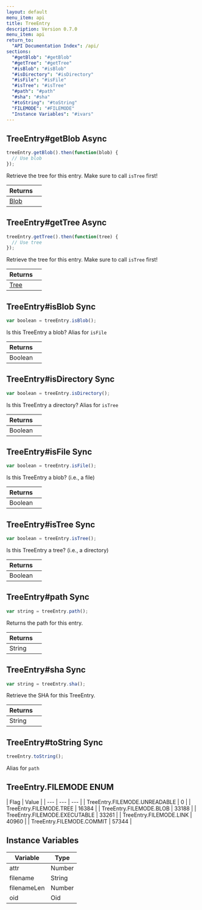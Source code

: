 ```yaml
---
layout: default
menu_item: api
title: TreeEntry
description: Version 0.7.0
menu_item: api
return_to:
  "API Documentation Index": /api/
sections:
  "#getBlob": "#getBlob"
  "#getTree": "#getTree"
  "#isBlob": "#isBlob"
  "#isDirectory": "#isDirectory"
  "#isFile": "#isFile"
  "#isTree": "#isTree"
  "#path": "#path"
  "#sha": "#sha"
  "#toString": "#toString"
  "FILEMODE": "#FILEMODE"
  "Instance Variables": "#ivars"
---
```


## <a name="getBlob"></a><span>TreeEntry#</span>getBlob <span class="tags"><span class="async">Async</span></span>

```js
treeEntry.getBlob().then(function(blob) {
  // Use blob
});
```

Retrieve the tree for this entry. Make sure to call `isTree` first!

| Returns |  |
| --- | --- |
| [Blob](/api/blob/) |  |

## <a name="getTree"></a><span>TreeEntry#</span>getTree <span class="tags"><span class="async">Async</span></span>

```js
treeEntry.getTree().then(function(tree) {
  // Use tree
});
```

Retrieve the tree for this entry. Make sure to call `isTree` first!

| Returns |  |
| --- | --- |
| [Tree](/api/tree/) |  |

## <a name="isBlob"></a><span>TreeEntry#</span>isBlob <span class="tags"><span class="sync">Sync</span></span>

```js
var boolean = treeEntry.isBlob();
```

Is this TreeEntry a blob? Alias for `isFile`

| Returns |  |
| --- | --- |
| Boolean |  |

## <a name="isDirectory"></a><span>TreeEntry#</span>isDirectory <span class="tags"><span class="sync">Sync</span></span>

```js
var boolean = treeEntry.isDirectory();
```

Is this TreeEntry a directory? Alias for `isTree`

| Returns |  |
| --- | --- |
| Boolean |  |

## <a name="isFile"></a><span>TreeEntry#</span>isFile <span class="tags"><span class="sync">Sync</span></span>

```js
var boolean = treeEntry.isFile();
```

Is this TreeEntry a blob? (i.e., a file)

| Returns |  |
| --- | --- |
| Boolean |  |

## <a name="isTree"></a><span>TreeEntry#</span>isTree <span class="tags"><span class="sync">Sync</span></span>

```js
var boolean = treeEntry.isTree();
```

Is this TreeEntry a tree? (i.e., a directory)

| Returns |  |
| --- | --- |
| Boolean |  |

## <a name="path"></a><span>TreeEntry#</span>path <span class="tags"><span class="sync">Sync</span></span>

```js
var string = treeEntry.path();
```

Returns the path for this entry.

| Returns |  |
| --- | --- |
| String |  |

## <a name="sha"></a><span>TreeEntry#</span>sha <span class="tags"><span class="sync">Sync</span></span>

```js
var string = treeEntry.sha();
```

Retrieve the SHA for this TreeEntry.

| Returns |  |
| --- | --- |
| String |  |

## <a name="toString"></a><span>TreeEntry#</span>toString <span class="tags"><span class="sync">Sync</span></span>

```js
treeEntry.toString();
```

Alias for `path`

## <a name="FILEMODE"></a><span>TreeEntry.</span>FILEMODE <span class="tags"><span class="enum">ENUM</span></span>

| Flag | Value |
| --- | --- | --- |
| <span>TreeEntry.FILEMODE.</span>UNREADABLE | 0 |
| <span>TreeEntry.FILEMODE.</span>TREE | 16384 |
| <span>TreeEntry.FILEMODE.</span>BLOB | 33188 |
| <span>TreeEntry.FILEMODE.</span>EXECUTABLE | 33261 |
| <span>TreeEntry.FILEMODE.</span>LINK | 40960 |
| <span>TreeEntry.FILEMODE.</span>COMMIT | 57344 |

## <a name="ivars"></a>Instance Variables

| Variable | Type |
| --- | --- |
| <a name="attr"></a>attr | Number |
| <a name="filename"></a>filename | String |
| <a name="filenameLen"></a>filenameLen | Number |
| <a name="oid"></a>oid | Oid |

